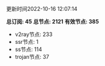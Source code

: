 更新时间2022-10-16 12:07:14

**总订阅: 45**
**总节点: 2121**
**有效节点: 385**
- v2ray节点: 233
- ssr节点: 1
- ss节点: 114
- trojan节点: 37
